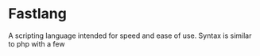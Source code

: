 # Fastlang

A scripting language intended for speed and ease of use. Syntax is similar to php with a few 


